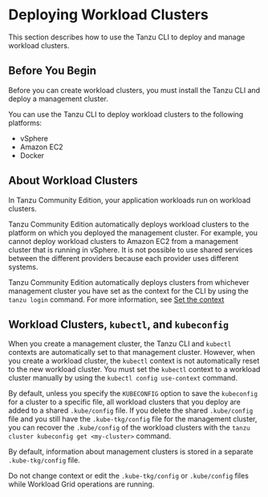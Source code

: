# Deploying Workload Clusters

This section describes how to use the Tanzu CLI to deploy and manage workload clusters.

## Before You Begin

Before you can create workload clusters, you must install the Tanzu CLI and deploy a management cluster.

You can use the Tanzu CLI to deploy workload clusters to the following platforms:

- vSphere
- Amazon EC2
- Docker

## About Workload Clusters

In Tanzu Community Edition, your application workloads run on workload clusters.

Tanzu Community Edition automatically deploys workload clusters to the platform on which you deployed the management cluster. For example, you cannot deploy workload clusters to Amazon EC2 from a management cluster that is running in vSphere. It is not possible to use shared services between the different providers because each provider uses different systems.

Tanzu Community Edition automatically deploys clusters from whichever management cluster you have set as the context for the CLI by using the `tanzu login` command. For more information, see [Set the context]()<!--For information about `tanzu login`, see [Manage Your Management Clusters](../cluster-lifecycle/multiple-management-clusters.md).-->

<!--- For information about how to use the Tanzu CLI to deploy Workload clusters, see [Deploy Workload Clusters](deploy.md) and its subtopics.-->
<!--- After you have deployed Workload clusters, the Tanzu CLI provides commands and options to perform the following cluster lifecycle management operations. See [Managing Cluster Lifecycles](../cluster-lifecycle/index.md).-->
<!--note to self - check back if this is need - upgrading-->
<!--For information about how to upgrade existing clusters to a new version of Kubernetes, see [Upgrade Workload Clusters](../upgrade-tkg/workload-clusters.md).-->

## <a id="kubectl"></a> Workload Clusters, `kubectl`, and `kubeconfig`

When you create a management cluster, the Tanzu CLI and `kubectl` contexts are automatically set to that management cluster. However, when you create a workload cluster, the `kubectl` context is not automatically reset to the new workload cluster. You must set the `kubectl` context to a workload cluster manually by using the `kubectl config use-context` command. <!--need to describe how -->

By default, unless you specify the `KUBECONFIG` option to save the `kubeconfig` for a cluster to a specific file, all workload clusters that you deploy are added to a shared `.kube/config` file. If you delete the shared `.kube/config` file and you still have the `.kube-tkg/config` file for the management cluster, you can recover the `.kube/config` of the workload clusters with the `tanzu cluster kubeconfig get <my-cluster>` command.

By default, information about management clusters is stored in a separate `.kube-tkg/config` file.

Do not change context or edit the `.kube-tkg/config` or `.kube/config` files while Workload Grid operations are running.

<!--## <a id="vsphere-with-tanzu"></a> Using the Tanzu CLI to Create and Manage Clusters in vSphere with Tanzu

If you have vSphere 7 and you have enabled the vSphere with Tanzu feature, you can use the Tanzu CLI to interact with the vSphere with Tanzu Supervisor Cluster, to deploy Workload clusters in vSphere with Tanzu. For more information, see [Use the Tanzu CLI with a vSphere with Tanzu Supervisor Cluster](connect-vsphere7.md).-->